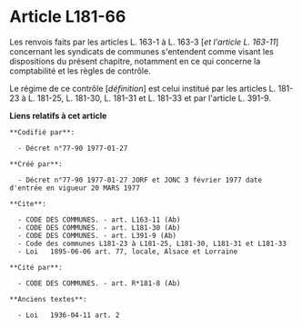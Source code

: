 # Article L181-66

Les renvois faits par les articles L. 163-1 à L. 163-3 [*et l'article L. 163-11*] concernant les syndicats de communes
s'entendent comme visant les dispositions du présent chapitre, notamment en ce qui concerne la comptabilité et les règles de
contrôle.

Le régime de ce contrôle [*définition*] est celui institué par les articles L. 181-23 à L. 181-25, L. 181-30, L. 181-31 et L.
181-33 et par l'article L. 391-9.

**Liens relatifs à cet article**

	**Codifié par**:

	  - Décret n°77-90 1977-01-27

	**Créé par**:

	  - Décret n°77-90 1977-01-27 JORF et JONC 3 février 1977 date d'entrée en vigueur 20 MARS 1977

	**Cite**:

	  - CODE DES COMMUNES. - art. L163-11 (Ab)
	  - CODE DES COMMUNES. - art. L181-30 (Ab)
	  - CODE DES COMMUNES. - art. L391-9 (Ab)
	  - Code des communes L181-23 à L181-25, L181-30, L181-31 et L181-33
	  - Loi   1895-06-06 art. 77, locale, Alsace et Lorraine

	**Cité par**:

	  - CODE DES COMMUNES. - art. R*181-8 (Ab)

	**Anciens textes**:

	  - Loi   1936-04-11 art. 2
